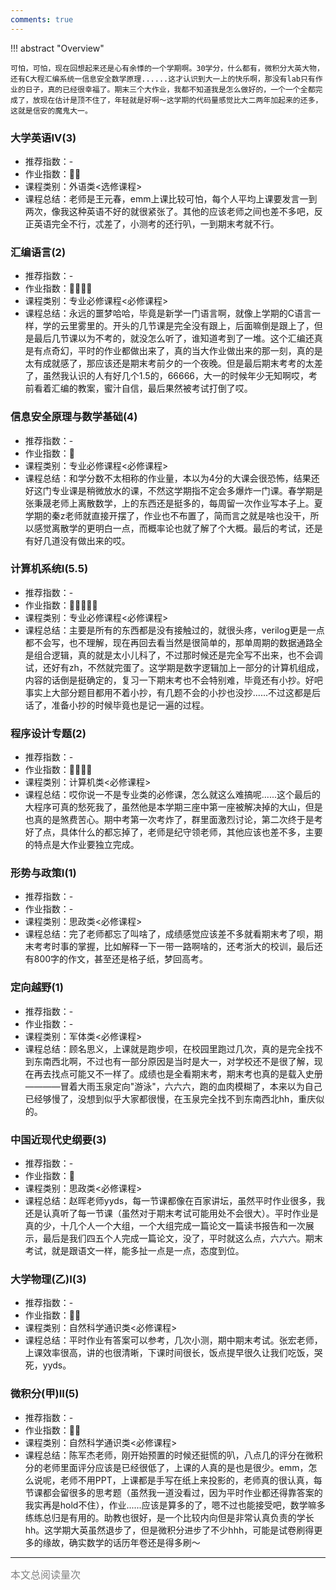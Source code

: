 ```yaml
---
comments: true
---
```


!!! abstract "Overview"

    可怕，可怕，现在回想起来还是心有余悸的一个学期啊。30学分，什么都有，微积分大英大物，还有C大程汇编系统一信息安全数学原理......这才认识到大一上的快乐啊，那没有lab只有作业的日子，真的已经很幸福了。期末三个大作业，我都不知道我是怎么做好的，一个一个全都完成了，放现在估计是顶不住了，年轻就是好啊～这学期的代码量感觉比大二两年加起来的还多，这就是信安的魔鬼大一。
    
### 大学英语IV(3)
- 推荐指数：-
- 作业指数：:star2::star2:
- 课程类别：外语类<选修课程>
- 课程总结：老师是王元春，emm上课比较可怕，每个人平均上课要发言一到两次，像我这种英语不好的就很紧张了。其他的应该老师之间也差不多吧，反正英语完全不行，忒差了，小测考的还行叭，一到期末考就不行。

### 汇编语言(2)
- 推荐指数：-
- 作业指数：:star2::star2::star2::star2:
- 课程类别：专业必修课程<必修课程>
- 课程总结：永远的噩梦哈哈，毕竟是新学一门语言啊，就像上学期的C语言一样，学的云里雾里的。开头的几节课是完全没有跟上，后面嘛倒是跟上了，但是最后几节课以为不考的，就没怎么听了，谁知道考到了一堆。这个汇编还真是有点奇幻，平时的作业都做出来了，真的当大作业做出来的那一刻，真的是太有成就感了，那应该还是期末考前夕的一个夜晚。但是最后期末考考的太差了，虽然我认识的人有好几个1.5的，66666，大一的时候年少无知啊哎，考前看着汇编的教案，蜜汁自信，最后果然被考试打倒了哎。

### 信息安全原理与数学基础(4)
- 推荐指数：-
- 作业指数：:star2:
- 课程类别：专业必修课程<必修课程>
- 课程总结：和学分数不太相称的作业量，本以为4分的大课会很恐怖，结果还好这门专业课是稍微放水的课，不然这学期指不定会多爆炸一门课。春学期是张秉晟老师上离散数学，上的东西还是挺多的，每周留一次作业写本子上。夏学期的秦z老师就直接开摆了，作业也不布置了，简而言之就是啥也没干，所以感觉离散学的更明白一点，而概率论也就了解了个大概。最后的考试，还是有好几道没有做出来的哎。

### 计算机系统I(5.5)
- 推荐指数：-
- 作业指数：:star2::star2::star2::star2::star2:
- 课程类别：专业必修课程<必修课程>
- 课程总结：主要是所有的东西都是没有接触过的，就很头疼，verilog更是一点都不会写，也不理解，现在再回去看当然是很简单的，那单周期的数据通路全是组合逻辑，真的就是太小儿科了，不过那时候还是完全写不出来，也不会调试，还好有zh，不然就完蛋了。这学期是数字逻辑加上一部分的计算机组成，内容的话倒是挺确定的，复习一下期末考也不会特别难，毕竟还有小抄。好吧事实上大部分题目都用不着小抄，有几题不会的小抄也没抄......不过这都是后话了，准备小抄的时候毕竟也是记一遍的过程。

### 程序设计专题(2)
- 推荐指数：-
- 作业指数：:star2::star2::star2::star2:
- 课程类别：计算机类<必修课程>
- 课程总结：哎你说一不是专业类的必修课，怎么就这么难搞呢......这个最后的大程序可真的愁死我了，虽然他是本学期三座中第一座被解决掉的大山，但是也真的是煞费苦心。期中考第一次考炸了，群里面激烈讨论，第二次终于是考好了点，具体什么的都忘掉了，老师是纪守领老师，其他应该也差不多，主要的特点是大作业要独立完成。

### 形势与政策I(1)
- 推荐指数：-
- 作业指数：-
- 课程类别：思政类<必修课程>
- 课程总结：完了老师都忘了叫啥了，成绩感觉应该差不多就看期末考了呗，期末考考时事的掌握，比如解释一下一带一路啊啥的，还考浙大的校训，最后还有800字的作文，甚至还是格子纸，梦回高考。

### 定向越野(1)
- 推荐指数：-
- 作业指数：-
- 课程类别：军体类<必修课程>
- 课程总结：顾名思义，上课就是跑步呗，在校园里跑过几次，真的是完全找不到东南西北啊，不过也有一部分原因是当时是大一，对学校还不是很了解，现在再去找点可能又不一样了。成绩也是全看期末考，期末考也真的是载入史册————冒着大雨玉泉定向"游泳"，六六六，跑的血肉模糊了，本来以为自己已经够慢了，没想到似乎大家都很慢，在玉泉完全找不到东南西北hh，重庆似的。

### 中国近现代史纲要(3)
- 推荐指数：-
- 作业指数：:star2:
- 课程类别：思政类<必修课程>
- 课程总结：赵晖老师yyds，每一节课都像在百家讲坛，虽然平时作业很多，我还是认真听了每一节课（虽然对于期末考试可能用处不会很大）。平时作业是真的少，十几个人一个大组，一个大组完成一篇论文一篇读书报告和一次展示，最后是我们四五个人完成一篇论文，没了，平时就这么点，六六六。期末考试，就是跟语文一样，能多扯一点是一点，态度到位。

### 大学物理(乙)I(3)
- 推荐指数：-
- 作业指数：:star2::star2:
- 课程类别：自然科学通识类<必修课程>
- 课程总结：平时作业有答案可以参考，几次小测，期中期末考试。张宏老师，上课效率很高，讲的也很清晰，下课时间很长，饭点提早很久让我们吃饭，哭死，yyds。

### 微积分(甲)II(5)
- 推荐指数：-
- 作业指数：:star2::star2:
- 课程类别：自然科学通识类<必修课程>
- 课程总结：陈军杰老师，刚开始预置的时候还挺慌的叭，八点几的评分在微积分的老师里面评分应该是已经很低了，上课的人真的是也是很少。emm，怎么说呢，老师不用PPT，上课都是手写在纸上来投影的，老师真的很认真，每节课都会留很多的思考题（虽然我一道没看过，因为平时作业都还得靠答案的我实再是hold不住），作业......应该是算多的了，嗯不过也能接受吧，数学嘛多练练总归是有用的。助教也很好，是一个比较内向但是非常认真负责的学长hh。这学期大英虽然退步了，但是微积分进步了不少hhh，可能是试卷刷得更多的缘故，确实数学的话历年卷还是得多刷～

<hr>
<span id="busuanzi_container_page_pv"><font size="3" color="grey">本文总阅读量<span id="busuanzi_value_page_pv"></span>次</font></span>
<br/>